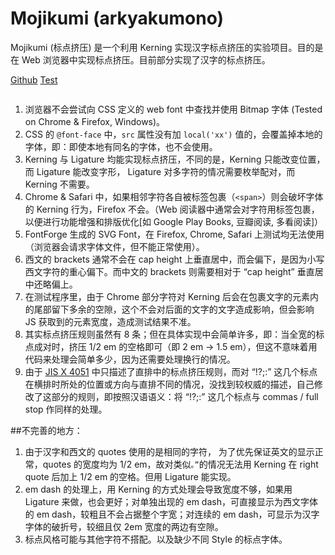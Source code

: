 # Mojikumi (arkyakumono)

Mojikumi (标点挤压) 是一个利用 Kerning 实现汉字标点挤压的实验项目。目的是在 Web 浏览器中实现标点挤压。目前部分实现了汉字的标点挤压。

[Github](https://github.com/houkanshan/mojikumi)
[Test](https://houkanshan.github.com/mojikumi)

![]()

1. 浏览器不会尝试向 CSS 定义的 web font 中查找并使用 Bitmap 字体 (Tested on Chrome & Firefox, Windows)。
2. CSS 的 `@font-face` 中，`src` 属性没有加 `local('xx')` 值的，会覆盖掉本地的字体，即：即使本地有同名的字体，也不会使用。
3. Kerning 与 Ligature 均能实现标点挤压，不同的是，Kerning 只能改变位置，而 Ligature 能改变字形， Ligature 对多字符的情况需要枚举配对，而 Kerning 不需要。
4. Chrome & Safari 中，如果相邻字符各自被标签包裹（`<span>`）则会破坏字体的 Kerning 行为，Firefox 不会。（Web 阅读器中通常会对字符用标签包裹，以便进行功能增强和排版优化[如 Google Play Books, 豆瓣阅读, 多看阅读]）
5. FontForge 生成的 SVG Font，在 Firefox, Chrome, Safari 上测试均无法使用（浏览器会请求字体文件，但不能正常使用）。
6. 西文的 brackets 通常不会在 cap height 上垂直居中，而会偏下，是因为小写西文字符的重心偏下。而中文的 brackets 则需要相对于 “cap height” 垂直居中还略偏上。
7. 在测试程序里，由于 Chrome 部分字符对 Kerning 后会在包裹文字的元素内的尾部留下多余的空隙，这个不会对后面的文字的文字造成影响，但会影响 JS 获取到的元素宽度，造成测试结果不准。
8. 其实标点挤压规则虽然有 8 条；但在具体实现中会简单许多，即：当全宽的标点成对时，挤压 1/2 em 的空格即可（即 2 em -> 1.5 em），但这不意味着用代码来处理会简单多少，因为还需要处理换行的情况。
9. 由于 [JIS X 4051](http://www.w3.org/TR/jlreq/#positioning_of_consecutive_opening_brackets_closing_brackets_comma_full_stops_and_middle_dots) 中只描述了直排中的标点挤压规则，而对 “!?;:” 这几个标点在横排时所处的位置或方向与直排不同的情况，没找到较权威的描述，自己修改了这部分的规则，即按照汉语语义：将 “!?;:” 这几个标点与 commas / full stop 作同样的处理。


##不完善的地方：

1. 由于汉字和西文的 quotes 使用的是相同的字符， 为了优先保证英文的显示正常，quotes 的宽度均为 1/2 em，故对类似`。”`的情况无法用 Kerning 在 right quote 后加上 1/2 em 的空格。但用 Ligature 能实现。
2. em dash 的处理上，用 Kerning 的方式处理会导致宽度不够，如果用 Ligature 来做，也会更好；对单独出现的 em dash，可直接显示为西文字体的 em dash，较粗且不会占据整个字宽；对连续的 em dash，可显示为汉字字体的破折号，较细且仅 2em 宽度的两边有空隙。
3. 标点风格可能与其他字符不搭配。以及缺少不同 Style 的标点字体。